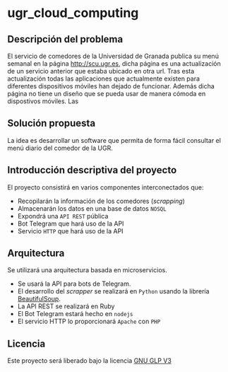 # ugr_cloud_computing

## Descripción del problema

El servicio de comedores de la Universidad de Granada publica su menú semanal en la página http://scu.ugr.es, dicha página es una actualización de un servicio anterior que estaba ubicado en otra url.
Tras esta actualización todas las aplicaciones que actualmente existen para diferentes dispositivos móviles han dejado de funcionar.
Además dicha página no tiene un diseño que se pueda usar de manera cómoda en dispostivos móviles.
Las

## Solución propuesta

La idea es desarrollar un software que permita de forma fácil consultar el menú diario del comedor de la UGR.

## Introducción descriptiva del proyecto

El proyecto consistirá en varios componentes interconectados que:

- Recopilarán la información de los comedores (*scrapping*)
- Almacenarán los datos en una base de datos `NOSQL`
- Expondrá una `API REST` pública
- Bot Telegram que hará uso de la API
- Servicio `HTTP` que hará uso de la API

## Arquitectura

Se utilizará una arquitectura basada en microservicios.

- Se usará la API para bots de Telegram.
- El desarrollo del *scrapper* se realizará en `Python` usando la librería [BeautifulSoup](https://www.crummy.com/software/BeautifulSoup/).
- La API REST se realizará en Ruby
- El Bot Telegram estará hecho en `nodejs`
- El servicio HTTP lo proporcionará `Apache` con `PHP`

## Licencia

Este proyecto será liberado bajo la licencia [GNU GLP V3](https://github.com/erseco/ugr_cloud_computing/blob/master/LICENSE)